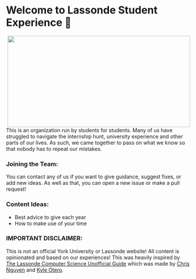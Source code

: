 # Welcome to Lassonde Student Experience 👋 #
<img align="right" width="500" height="250" src="https://j.gifs.com/y53W27.gif">
This is an organization run by students for students. Many of us have struggled to navigate the internship hunt, university experience and other parts of our lives. As such, we came together to pass on what we know so that nobody has to repeat our mistakes.

### Joining the Team:
You can contact any of us if you want to give guidance, suggest fixes, or add new ideas. As well as that, you can open a new issue or make a pull request!

### Content Ideas:
- Best advice to give each year
- How to make use of your time

### IMPORTANT DISCLAIMER:
This is not an official York University or Lassonde website! All content is opinionated and based on our experiences! This was heavily inspired by [The Lassonde Computer Science Unofficial Guide](https://chrisnguyn.github.io/york-cs-primer/) which was made by [Chris Nguyen](https://github.com/chrisnguyn) and [Kyle Otero](https://github.com/kyleotero).
